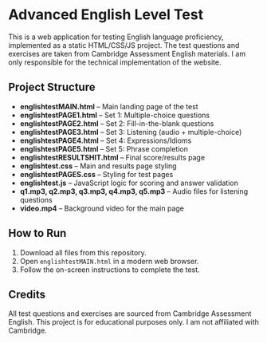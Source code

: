 # Advanced English Level Test

This is a web application for testing English language proficiency, implemented as a static HTML/CSS/JS project. The test questions and exercises are taken from Cambridge Assessment English materials. 
I am only responsible for the technical implementation of the website.

## Project Structure

- **englishtestMAIN.html** – Main landing page of the test
- **englishtestPAGE1.html** – Set 1: Multiple-choice questions
- **englishtestPAGE2.html** – Set 2: Fill-in-the-blank questions
- **englishtestPAGE3.html** – Set 3: Listening (audio + multiple-choice)
- **englishtestPAGE4.html** – Set 4: Expressions/Idioms
- **englishtestPAGE5.html** – Set 5: Phrase completion
- **englishtestRESULTSHIT.html** – Final score/results page
- **englishtest.css** – Main and results page styling
- **englishtestPAGES.css** – Styling for test pages
- **englishtest.js** – JavaScript logic for scoring and answer validation
- **q1.mp3, q2.mp3, q3.mp3, q4.mp3, q5.mp3** – Audio files for listening questions
- **video.mp4** – Background video for the main page

## How to Run

1. Download all files from this repository.
2. Open `englishtestMAIN.html` in a modern web browser.
3. Follow the on-screen instructions to complete the test.

## Credits

All test questions and exercises are sourced from Cambridge Assessment English. This project is for educational purposes only. I am not affiliated with Cambridge.
